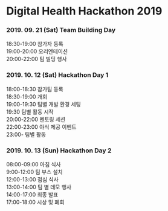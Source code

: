 # Digital Health Hackathon 2019

### 2019. 09. 21 (Sat) Team Building Day
18:30-19:00 참가자 등록  
19:00-20:00 오리엔테이션  
20:00-22:00 팀 빌딩 행사  
  
### 2019. 10. 12 (Sat) Hackathon Day 1
18:00-18:30 참가팀 등록  
18:30-19:00 개회  
19:00-19:30 팀별 개발 환경 세팅  
19:30 팀별 활동 시작  
20:00-22:00 멘토링 세션  
22:00-23:00 야식 제공 이벤트  
23:00- 팀별 활동  
  
### 2019. 10. 13 (Sun) Hackathon Day 2
08:00-09:00 아침 식사  
9:00-12:00 팀 부스 설치  
12:00-13:00 점심 식사  
13:00-14:00 팀 별 데모 행사  
14:00-17:00 최종 발표  
17:00-18:00 시상 및 폐회  
